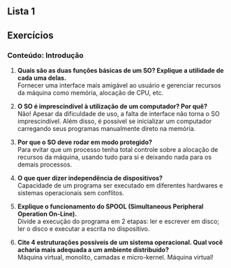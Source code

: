 ## Lista 1
## Exercícios

### Conteúdo: Introdução
1. **Quais são as duas funções básicas de um SO? Explique a utilidade de cada uma delas.**<br/>
Fornecer uma interface mais amigável ao usuário e gerenciar recursos da máquina como memória, alocação de CPU, etc.

2. **O SO é imprescindível à utilização de um computador? Por quê?**<br/>
Não! Apesar da dificuldade de uso, a falta de interface não torna o SO imprescindível. Além disso, é possível se inicializar um computador carregando seus programas manualmente direto na memória.

3. **Por que o SO deve rodar em modo protegido?**<br/>
Para evitar que um processo tenha total controle sobre a alocação de recursos da máquina, usando tudo para si e deixando nada para os demais processos.

4. **O que quer dizer independência de dispositivos?**<br/>
Capacidade de um programa ser executado em diferentes hardwares e sistemas operacionais sem conflitos.

5. **Explique o funcionamento do SPOOL (Simultaneous Peripheral Operation On-Line).**<br/>
Divide a execução do programa em 2 etapas: ler e escrever em disco; ler o disco e executar a escrita no dispositivo.

6. **Cite 4 estruturações possíveis de um sistema operacional. Qual você acharia mais adequada a um ambiente distribuído?**<br/>
Máquina virtual, monolito, camadas e micro-kernel. Máquina virtual!
